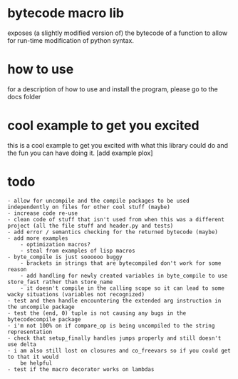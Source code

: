 # bytecode macro lib
exposes (a slightly modified version of) the bytecode of a function to allow for run-time modification of python syntax.

# how to use
for a description of how to use and install the program, please go to the docs folder

# cool example to get you excited
this is a cool example to get you excited with what this library could do and the fun you can have
doing it.
[add example plox]

# todo
	- allow for uncompile and the compile packages to be used independently on files for other cool stuff (maybe)
	- increase code re-use
	- clean code of stuff that isn't used from when this was a different project (all the file stuff and header.py and tests)
	- add error / semantics checking for the returned bytecode (maybe)
	- add more examples
		- optimization macros?
		- steal from examples of lisp macros
	- byte_compile is just soooooo buggy
		- brackets in strings that are bytecompiled don't work for some reason
		- add handling for newly created variables in byte_compile to use store_fast rather than store_name
		- it doesn't compile in the calling scope so it can lead to some wacky situations (variables not recognized)
	- test and then handle encountering the extended arg instruction in the uncompile package
	- test the (end, 0) tuple is not causing any bugs in the bytecodecompile package
	- i'm not 100% on if compare_op is being uncompiled to the string representation
	- check that setup_finally handles jumps properly and still doesn't use delta
	- i am also still lost on closures and co_freevars so if you could get to that it would
		be helpful
	- test if the macro decorator works on lambdas
